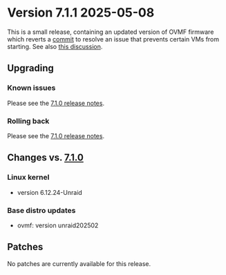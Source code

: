 # Version 7.1.1 2025-05-08

This is a small release, containing an updated version of OVMF firmware
which reverts a [commit](https://github.com/tianocore/edk2/commit/efaa102d00)
to resolve an issue that prevents certain VMs from starting. See
also [this discussion](https://github.com/tianocore/edk2/issues/10883).

## Upgrading

### Known issues

Please see the [7.1.0 release notes](7.1.0.md#known-issues).

### Rolling back

Please see the [7.1.0 release notes](7.1.0.md#rolling-back).

## Changes vs. [7.1.0](7.1.0.md)

### Linux kernel

* version 6.12.24-Unraid

### Base distro updates

* ovmf: version unraid202502

## Patches

No patches are currently available for this release.
